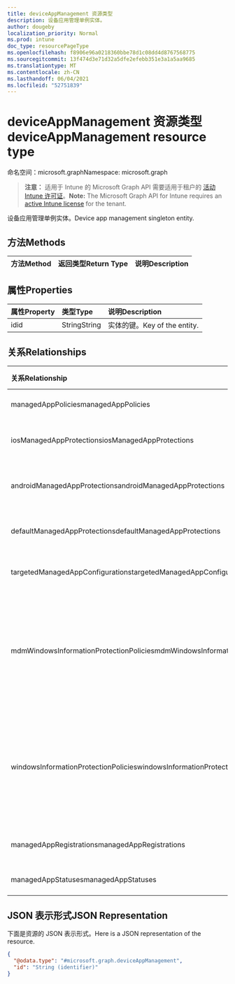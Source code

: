```yaml
---
title: deviceAppManagement 资源类型
description: 设备应用管理单例实体。
author: dougeby
localization_priority: Normal
ms.prod: intune
doc_type: resourcePageType
ms.openlocfilehash: f8906e96a0218360bbe78d1c08dd4d8767568775
ms.sourcegitcommit: 13f474d3e71d32a5dfe2efebb351e3a1a5aa9685
ms.translationtype: MT
ms.contentlocale: zh-CN
ms.lasthandoff: 06/04/2021
ms.locfileid: "52751839"
---
```

# <a name="deviceappmanagement-resource-type"></a><span data-ttu-id="060ef-103">deviceAppManagement 资源类型</span><span class="sxs-lookup"><span data-stu-id="060ef-103">deviceAppManagement resource type</span></span>

<span data-ttu-id="060ef-104">命名空间：microsoft.graph</span><span class="sxs-lookup"><span data-stu-id="060ef-104">Namespace: microsoft.graph</span></span>

> <span data-ttu-id="060ef-105">**注意：** 适用于 Intune 的 Microsoft Graph API 需要适用于租户的 [活动 Intune 许可证](https://go.microsoft.com/fwlink/?linkid=839381)。</span><span class="sxs-lookup"><span data-stu-id="060ef-105">**Note:** The Microsoft Graph API for Intune requires an [active Intune license](https://go.microsoft.com/fwlink/?linkid=839381) for the tenant.</span></span>

<span data-ttu-id="060ef-106">设备应用管理单例实体。</span><span class="sxs-lookup"><span data-stu-id="060ef-106">Device app management singleton entity.</span></span>

## <a name="methods"></a><span data-ttu-id="060ef-107">方法</span><span class="sxs-lookup"><span data-stu-id="060ef-107">Methods</span></span>
|<span data-ttu-id="060ef-108">方法</span><span class="sxs-lookup"><span data-stu-id="060ef-108">Method</span></span>|<span data-ttu-id="060ef-109">返回类型</span><span class="sxs-lookup"><span data-stu-id="060ef-109">Return Type</span></span>|<span data-ttu-id="060ef-110">说明</span><span class="sxs-lookup"><span data-stu-id="060ef-110">Description</span></span>|
|:---|:---|:---|

## <a name="properties"></a><span data-ttu-id="060ef-111">属性</span><span class="sxs-lookup"><span data-stu-id="060ef-111">Properties</span></span>
|<span data-ttu-id="060ef-112">属性</span><span class="sxs-lookup"><span data-stu-id="060ef-112">Property</span></span>|<span data-ttu-id="060ef-113">类型</span><span class="sxs-lookup"><span data-stu-id="060ef-113">Type</span></span>|<span data-ttu-id="060ef-114">说明</span><span class="sxs-lookup"><span data-stu-id="060ef-114">Description</span></span>|
|:---|:---|:---|
|<span data-ttu-id="060ef-115">id</span><span class="sxs-lookup"><span data-stu-id="060ef-115">id</span></span>|<span data-ttu-id="060ef-116">String</span><span class="sxs-lookup"><span data-stu-id="060ef-116">String</span></span>|<span data-ttu-id="060ef-117">实体的键。</span><span class="sxs-lookup"><span data-stu-id="060ef-117">Key of the entity.</span></span>|

## <a name="relationships"></a><span data-ttu-id="060ef-118">关系</span><span class="sxs-lookup"><span data-stu-id="060ef-118">Relationships</span></span>
|<span data-ttu-id="060ef-119">关系</span><span class="sxs-lookup"><span data-stu-id="060ef-119">Relationship</span></span>|<span data-ttu-id="060ef-120">类型</span><span class="sxs-lookup"><span data-stu-id="060ef-120">Type</span></span>|<span data-ttu-id="060ef-121">说明</span><span class="sxs-lookup"><span data-stu-id="060ef-121">Description</span></span>|
|:---|:---|:---|
|<span data-ttu-id="060ef-122">managedAppPolicies</span><span class="sxs-lookup"><span data-stu-id="060ef-122">managedAppPolicies</span></span>|<span data-ttu-id="060ef-123">[managedAppPolicy](../resources/intune-mam-managedapppolicy.md) 集合</span><span class="sxs-lookup"><span data-stu-id="060ef-123">[managedAppPolicy](../resources/intune-mam-managedapppolicy.md) collection</span></span>|<span data-ttu-id="060ef-124">托管应用策略。</span><span class="sxs-lookup"><span data-stu-id="060ef-124">Managed app policies.</span></span>|
|<span data-ttu-id="060ef-125">iosManagedAppProtections</span><span class="sxs-lookup"><span data-stu-id="060ef-125">iosManagedAppProtections</span></span>|<span data-ttu-id="060ef-126">[iosManagedAppProtection](../resources/intune-mam-iosmanagedappprotection.md) 集合</span><span class="sxs-lookup"><span data-stu-id="060ef-126">[iosManagedAppProtection](../resources/intune-mam-iosmanagedappprotection.md) collection</span></span>|<span data-ttu-id="060ef-127">iOS 托管应用策略。</span><span class="sxs-lookup"><span data-stu-id="060ef-127">iOS managed app policies.</span></span>|
|<span data-ttu-id="060ef-128">androidManagedAppProtections</span><span class="sxs-lookup"><span data-stu-id="060ef-128">androidManagedAppProtections</span></span>|<span data-ttu-id="060ef-129">[androidManagedAppProtection](../resources/intune-mam-androidmanagedappprotection.md) 集合</span><span class="sxs-lookup"><span data-stu-id="060ef-129">[androidManagedAppProtection](../resources/intune-mam-androidmanagedappprotection.md) collection</span></span>|<span data-ttu-id="060ef-130">Android 托管应用策略。</span><span class="sxs-lookup"><span data-stu-id="060ef-130">Android managed app policies.</span></span>|
|<span data-ttu-id="060ef-131">defaultManagedAppProtections</span><span class="sxs-lookup"><span data-stu-id="060ef-131">defaultManagedAppProtections</span></span>|<span data-ttu-id="060ef-132">[defaultManagedAppProtection](../resources/intune-mam-defaultmanagedappprotection.md) 集合</span><span class="sxs-lookup"><span data-stu-id="060ef-132">[defaultManagedAppProtection](../resources/intune-mam-defaultmanagedappprotection.md) collection</span></span>|<span data-ttu-id="060ef-133">默认的托管应用策略。</span><span class="sxs-lookup"><span data-stu-id="060ef-133">Default managed app policies.</span></span>|
|<span data-ttu-id="060ef-134">targetedManagedAppConfigurations</span><span class="sxs-lookup"><span data-stu-id="060ef-134">targetedManagedAppConfigurations</span></span>|<span data-ttu-id="060ef-135">[targetedManagedAppConfiguration](../resources/intune-mam-targetedmanagedappconfiguration.md) 集合</span><span class="sxs-lookup"><span data-stu-id="060ef-135">[targetedManagedAppConfiguration](../resources/intune-mam-targetedmanagedappconfiguration.md) collection</span></span>|<span data-ttu-id="060ef-136">托管应用配置目标。</span><span class="sxs-lookup"><span data-stu-id="060ef-136">Targeted managed app configurations.</span></span>|
|<span data-ttu-id="060ef-137">mdmWindowsInformationProtectionPolicies</span><span class="sxs-lookup"><span data-stu-id="060ef-137">mdmWindowsInformationProtectionPolicies</span></span>|<span data-ttu-id="060ef-138">[mdmWindowsInformationProtectionPolicy](../resources/intune-mam-mdmwindowsinformationprotectionpolicy.md) 集合</span><span class="sxs-lookup"><span data-stu-id="060ef-138">[mdmWindowsInformationProtectionPolicy](../resources/intune-mam-mdmwindowsinformationprotectionpolicy.md) collection</span></span>|<span data-ttu-id="060ef-139">对已注册 MDM 的设备上运行的应用的 Windows 信息保护。</span><span class="sxs-lookup"><span data-stu-id="060ef-139">Windows information protection for apps running on devices which are MDM enrolled.</span></span>|
|<span data-ttu-id="060ef-140">windowsInformationProtectionPolicies</span><span class="sxs-lookup"><span data-stu-id="060ef-140">windowsInformationProtectionPolicies</span></span>|<span data-ttu-id="060ef-141">[windowsInformationProtectionPolicy](../resources/intune-mam-windowsinformationprotectionpolicy.md) 集合</span><span class="sxs-lookup"><span data-stu-id="060ef-141">[windowsInformationProtectionPolicy](../resources/intune-mam-windowsinformationprotectionpolicy.md) collection</span></span>|<span data-ttu-id="060ef-142">对未注册 MDM 的设备上运行的应用的 Windows 信息保护。</span><span class="sxs-lookup"><span data-stu-id="060ef-142">Windows information protection for apps running on devices which are not MDM enrolled.</span></span>|
|<span data-ttu-id="060ef-143">managedAppRegistrations</span><span class="sxs-lookup"><span data-stu-id="060ef-143">managedAppRegistrations</span></span>|<span data-ttu-id="060ef-144">[managedAppRegistration](../resources/intune-mam-managedappregistration.md) 集合</span><span class="sxs-lookup"><span data-stu-id="060ef-144">[managedAppRegistration](../resources/intune-mam-managedappregistration.md) collection</span></span>|<span data-ttu-id="060ef-145">托管应用注册。</span><span class="sxs-lookup"><span data-stu-id="060ef-145">The managed app registrations.</span></span>|
|<span data-ttu-id="060ef-146">managedAppStatuses</span><span class="sxs-lookup"><span data-stu-id="060ef-146">managedAppStatuses</span></span>|<span data-ttu-id="060ef-147">[managedAppStatus](../resources/intune-mam-managedappstatus.md) 集合</span><span class="sxs-lookup"><span data-stu-id="060ef-147">[managedAppStatus](../resources/intune-mam-managedappstatus.md) collection</span></span>|<span data-ttu-id="060ef-148">托管应用状态。</span><span class="sxs-lookup"><span data-stu-id="060ef-148">The managed app statuses.</span></span>|

## <a name="json-representation"></a><span data-ttu-id="060ef-149">JSON 表示形式</span><span class="sxs-lookup"><span data-stu-id="060ef-149">JSON Representation</span></span>
<span data-ttu-id="060ef-150">下面是资源的 JSON 表示形式。</span><span class="sxs-lookup"><span data-stu-id="060ef-150">Here is a JSON representation of the resource.</span></span>
<!-- {
  "blockType": "resource",
  "keyProperty": "id",
  "@odata.type": "microsoft.graph.deviceAppManagement"
}
-->
``` json
{
  "@odata.type": "#microsoft.graph.deviceAppManagement",
  "id": "String (identifier)"
}
```




